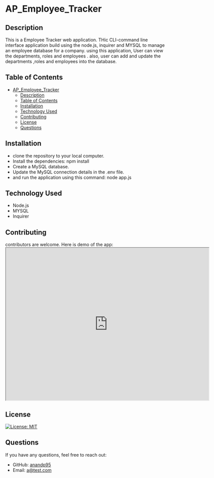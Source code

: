 
# AP_Employee_Tracker




## Description 
This is a  Employee Tracker  web  application. THic CLI-command line interface application build using the node.js, inquirer and MYSQL to manage an employee database for a company. using this application, User can view the departments, roles and employees .  also, user can add  and update the departments ,roles and employees into  the database.


## Table of Contents


- [AP\_Employee\_Tracker](#ap_employee_tracker)
  - [Description](#description)
  - [Table of Contents](#table-of-contents)
  - [Installation](#installation)
  - [Technology Used](#technology-used)
  - [Contributing](#contributing)
  - [License](#license)
  - [Questions](#questions)


## Installation


* clone the repository to your local computer. 
* Install the dependencies: npm install 
* Create a MySQL database.
* Update the MySQL connection details in the .env file.
* and run the application using this command:  node app.js 

## Technology Used
* Node.js
* MYSQL
* Inquirer
  
  
 
   

 ## Contributing
  
  contributors are welcome. 
 Here is demo of the app:  <iframe src="https://drive.google.com/file/d/1iE0QyxLfkLfT9Wv9PmlkKNpgsZIqYZ3X/preview" width="640" height="480"></iframe>


## License
  
 

  [![License: MIT](https://img.shields.io/badge/License-MIT-yellow.svg)](https://opensource.org/licenses/MIT)



  ## Questions
  
  If you have any questions, feel free to reach out:
  
  - GitHub: [anandp95](https://github.com/anandp95)
  - Email: [a@test.com](mailto:a@test.com)